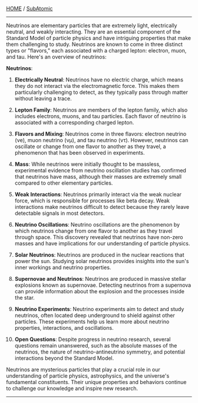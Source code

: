 [HOME](/README.md) / [SubAtomic](/assets/docs/universe/subAtomic/readme.md)     

-----------------------    

Neutrinos are elementary particles that are extremely light, electrically neutral, and weakly interacting. They are an essential component of the Standard Model of particle physics and have intriguing properties that make them challenging to study. Neutrinos are known to come in three distinct types or "flavors," each associated with a charged lepton: electron, muon, and tau. Here's an overview of neutrinos:

**Neutrinos**:

1. **Electrically Neutral**: Neutrinos have no electric charge, which means they do not interact via the electromagnetic force. This makes them particularly challenging to detect, as they typically pass through matter without leaving a trace.

2. **Lepton Family**: Neutrinos are members of the lepton family, which also includes electrons, muons, and tau particles. Each flavor of neutrino is associated with a corresponding charged lepton.

3. **Flavors and Mixing**: Neutrinos come in three flavors: electron neutrino (νe), muon neutrino (νμ), and tau neutrino (ντ). However, neutrinos can oscillate or change from one flavor to another as they travel, a phenomenon that has been observed in experiments.

4. **Mass**: While neutrinos were initially thought to be massless, experimental evidence from neutrino oscillation studies has confirmed that neutrinos have mass, although their masses are extremely small compared to other elementary particles.

5. **Weak Interactions**: Neutrinos primarily interact via the weak nuclear force, which is responsible for processes like beta decay. Weak interactions make neutrinos difficult to detect because they rarely leave detectable signals in most detectors.

6. **Neutrino Oscillations**: Neutrino oscillations are the phenomenon by which neutrinos change from one flavor to another as they travel through space. This discovery revealed that neutrinos have non-zero masses and have implications for our understanding of particle physics.

7. **Solar Neutrinos**: Neutrinos are produced in the nuclear reactions that power the sun. Studying solar neutrinos provides insights into the sun's inner workings and neutrino properties.

8. **Supernovae and Neutrinos**: Neutrinos are produced in massive stellar explosions known as supernovae. Detecting neutrinos from a supernova can provide information about the explosion and the processes inside the star.

9. **Neutrino Experiments**: Neutrino experiments aim to detect and study neutrinos, often located deep underground to shield against other particles. These experiments help us learn more about neutrino properties, interactions, and oscillations.

10. **Open Questions**: Despite progress in neutrino research, several questions remain unanswered, such as the absolute masses of the neutrinos, the nature of neutrino-antineutrino symmetry, and potential interactions beyond the Standard Model.

Neutrinos are mysterious particles that play a crucial role in our understanding of particle physics, astrophysics, and the universe's fundamental constituents. Their unique properties and behaviors continue to challenge our knowledge and inspire new research.

----------------------------------        



